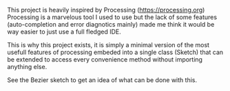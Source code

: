 This project is heavily inspired by Processing (https://processing.org)
Processing is a marvelous tool I used to use but the lack of some
features (auto-completion and error diagnotics mainly) made me think
it would be way easier to just use a full fledged IDE.

This is why this project exists, it is simply a minimal version of
the most usefull features of processing embeded into a single class
(Sketch) that can be extended to access every convenience method
without importing anything else.

See the Bezier sketch to get an idea of what can be done with this.
